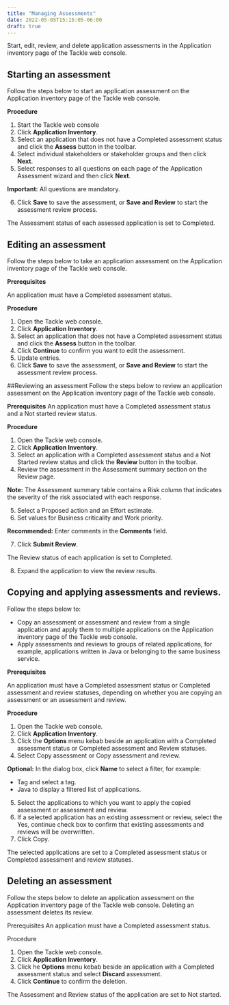 ```yaml
---
title: "Managing Assessments"
date: 2022-05-05T15:15:05-06:00
draft: true
---
```


Start, edit, review, and delete application assessments in the Application inventory page of the Tackle web console.

## Starting an assessment
Follow the steps below to start an application assessment on the Application inventory page of the Tackle web console.

**Procedure**
1. Start the Tackle web console
2. Click **Application Inventory**.
3. Select an application that does not have a Completed assessment status and click the **Assess** button in the toolbar.
4. Select individual stakeholders or stakeholder groups and then click **Next**.
5. Select responses to all questions on each page of the Application Assessment wizard and then click **Next**.

**Important:** All questions are mandatory.

6. Click **Save** to save the assessment, or **Save and Review** to start the assessment review process.

The Assessment status of each assessed application is set to Completed.

## Editing an assessment
Follow the steps below to take an application assessment on the Application inventory page of the Tackle web console.

**Prerequisites**

An application must have a Completed assessment status.

**Procedure**
1. Open the Tackle web console.
2. Click **Application Inventory**.
3. Select an application that does not have a Completed assessment status and click the **Assess** button in the toolbar.
4. Click **Continue** to confirm you want to edit the assessment.
5. Update entries.
6. Click **Save** to save the assessment, or **Save and Review** to start the assessment review process.

##Reviewing an assessment
Follow the steps below to review an application assessment on the Application inventory page of the Tackle web console.

**Prerequisites**
An application must have a Completed assessment status and a Not started review status.

**Procedure**
1. Open the Tackle web console.
2. Click **Application Inventory**.
3. Select an application with a Completed assessment status and a Not Started review status and click the **Review** button in the toolbar.
4. Review the assessment in the Assessment summary section on the Review page.

**Note:** The Assessment summary table contains a Risk column that indicates the severity of the risk associated with each response.

5. Select a Proposed action and an Effort estimate.
6. Set values for Business criticality and Work priority.

**Recommended:** Enter comments in the **Comments** field.

7. Click **Submit Review**.

The Review status of each application is set to Completed.

8. Expand the application to view the review results.

## Copying and applying assessments and reviews.
Follow the steps below to:

* Copy an assessment or assessment and review from a single application and apply them to multiple applications on the Application inventory page of the Tackle web console.
* Apply assessments and reviews to groups of related applications, for example, applications written in Java or belonging to the same business service.

**Prerequisites**

An application must have a Completed assessment status or Completed assessment and review statuses, depending on whether you are copying an assessment or an assessment and review.

**Procedure**
1. Open the Tackle web console.
2. Click **Application Inventory**.
3. Click the **Options** menu kebab beside an application with a Completed assessment status or Completed assessment and Review statuses.
4. Select Copy assessment or Copy assessment and review.

**Optional:** In the dialog box, click **Name** to select a filter, for example:
* Tag and select a tag.
* Java to display a filtered list of applications.

5. Select the applications to which you want to apply the copied assessment or assessment and review.
6. If a selected application has an existing assessment or review, select the Yes, continue check box to confirm that existing assessments and reviews will be overwritten.
7. Click Copy.

The selected applications are set to a Completed assessment status or Completed assessment and review statuses.

## Deleting an assessment
Follow the steps below to delete an application assessment on the Application inventory page of the Tackle web console. Deleting an assessment deletes its review.

Prerequisites
An application must have a Completed assessment status.

Procedure
1. Open the Tackle web console.
2. Click **Application Inventory**.
3. Click he **Options** menu kebab beside an application with a Completed assessment status and select **Discard** assessment.
4. Click **Continue** to confirm the deletion.

The Assessment and Review status of the application are set to Not started.
